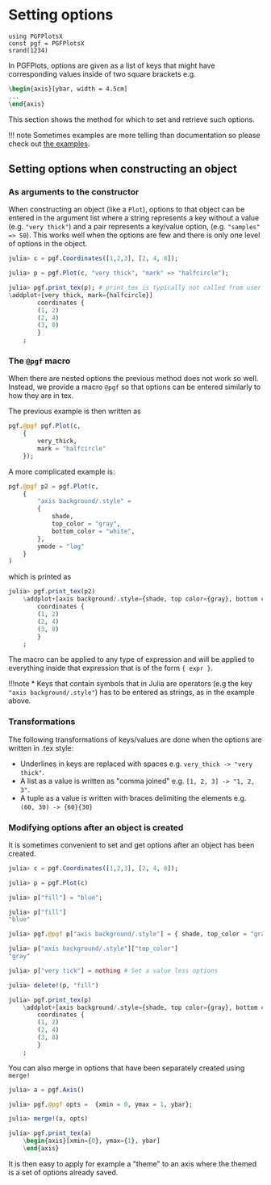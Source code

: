 # Setting options

```@meta
using PGFPlotsX
const pgf = PGFPlotsX
srand(1234)
```

In PGFPlots, options are given as a list of keys that might have corresponding values
inside of two square brackets e.g.

```tex
\begin{axis}[ybar, width = 4.5cm]
...
\end{axis}
```

This section shows the method for which to set and retrieve such options.

!!! note
    Sometimes examples are more telling than documentation so please check out [the examples](https://github.com/KristofferC/PGFPlotsXExamples).


## Setting options when constructing an object

### As arguments to the constructor

When constructing an object (like a `Plot`), options to that object can be entered in the argument list
where a string represents a key without a value (e.g. `"very thick"`) and a pair represents a key/value option, (e.g. `"samples" => 50`).
This works well when the options are few and there is only one level of options in the object.

```jl
julia> c = pgf.Coordinates([1,2,3], [2, 4, 8]);

julia> p = pgf.Plot(c, "very thick", "mark" => "halfcircle");

julia> pgf.print_tex(p); # print_tex is typically not called from user code
\addplot+[very thick, mark={halfcircle}]
        coordinates {
        (1, 2)
        (2, 4)
        (3, 8)
        }
    ;
```

### The `@pgf` macro

When there are nested options the previous method does not work so well.
Instead, we provide a macro `@pgf` so that options can be entered similarly to how they are in tex.

The previous example is then written as

```jl
pgf.@pgf pgf.Plot(c,
    {
        very_thick,
        mark = "halfcircle"
    });
```

A more complicated example is:

```jl
pgf.@pgf p2 = pgf.Plot(c,
    {
        "axis background/.style" =
        {
            shade,
            top_color = "gray",
            bottom_color = "white",
        },
        ymode = "log"
    }
)
```

which is printed as

```jl
julia> pgf.print_tex(p2)
    \addplot+[axis background/.style={shade, top color={gray}, bottom color={white}}, ymode={log}]
        coordinates {
        (1, 2)
        (2, 4)
        (3, 8)
        }
    ;
```

The macro can be applied to any type of expression and will be applied to everything inside that expression
that is of the form `{ expr }`.

!!!note
    * Keys that contain symbols that in Julia are operators (e.g the key `"axis background/.style"`) has to be entered
      as strings, as in the example above.

### Transformations

The following transformations of keys/values are done when the options are written in .tex style:

* Underlines in keys are replaced with spaces e.g. `very_thick -> "very thick"`.
* A list as a value is written as "comma joined" e.g. `[1, 2, 3] -> "1, 2, 3"`.
* A tuple as a value is written with braces delimiting the elements e.g. `(60, 30) -> {60}{30}`

### Modifying options after an object is created

It is sometimes convenient to set and get options after an object has been created.

```jl
julia> c = pgf.Coordinates([1,2,3], [2, 4, 8]);

julia> p = pgf.Plot(c)

julia> p["fill"] = "blue";

julia> p["fill"]
"blue"

julia> pgf.@pgf p["axis background/.style"] = { shade, top_color = "gray", bottom_color = "white" };

julia> p["axis background/.style"]["top_color"]
"gray"

julia> p["very tick"] = nothing # Set a value less options

julia> delete!(p, "fill")

julia> pgf.print_tex(p)
    \addplot+[axis background/.style={shade, top color={gray}, bottom color={white}}, very tick]
        coordinates {
        (1, 2)
        (2, 4)
        (3, 8)
        }
    ;
```

You can also merge in options that have been separately created using `merge!`

```jl
julia> a = pgf.Axis()

julia> pgf.@pgf opts =  {xmin = 0, ymax = 1, ybar};

julia> merge!(a, opts)

julia> pgf.print_tex(a)
    \begin{axis}[xmin={0}, ymax={1}, ybar]
    \end{axis}
```

It is then easy to apply for example a "theme" to an axis where the themed is a set of options already saved.
